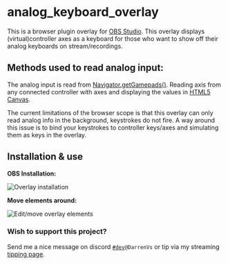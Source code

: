 # analog_keyboard_overlay

This is a browser plugin overlay for [OBS Studio][e148b553]. This overlay displays (virtual)controller axes as a keyboard for those who want to show off their analog keyboards on stream/recordings.

## Methods used to read analog input:

The analog input is read from [Navigator.getGamepads()][ebc9fbee]. Reading axis from any connected controller with axes and displaying the values in [HTML5 Canvas][b68cfb52].

The current limitations of the browser scope is that this overlay can only read analog info in the background, keystrokes do not fire. A way around this issue is to bind your keystrokes to controller keys/axes and simulating them as keys in the overlay.

## Installation & use

**OBS Installation:**

![Overlay installation](https://i.imgur.com/CqEanAn.png)

**Move elements around:**

![Edit/move overlay elements](https://i.imgur.com/0QGuCqW.png)

### Wish to support this project?

Send me a nice message on discord [`#dev`][4cb0053a]`@DarrenVs` or tip via my streaming [tipping page][204bed40].

[204bed40]: https://streamelements.com/darrenvs/tip "DarrenVs's tipping page"
[4cb0053a]: https://discord.gg/C8hY9z3 "Wooting's #woot_dev channel"
[b68cfb52]: https://developer.mozilla.org/nl/docs/Web/API/Canvas_API "Canvas API"
[e148b553]: https://obsproject.com/ "Open Broadcaster Software"
[ebc9fbee]: https://developer.mozilla.org/en-US/docs/Web/API/Navigator/getGamepads "getGamepads"
